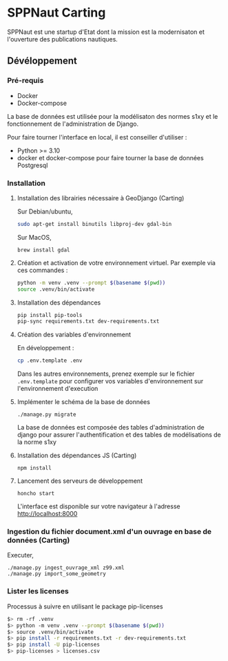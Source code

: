 # SPPNaut Carting

SPPNaut est une startup d'Etat dont la mission est la modernisaton et l'ouverture des publications nautiques.

## Dévéloppement

### Pré-requis

-   Docker
-   Docker-compose

La base de données est utilisée pour la modélisaton des normes s1xy et le fonctionnement de l'administration de Django.

Pour faire tourner l'interface en local, il est conseiller d'utiliser :

-   Python >= 3.10
-   docker et docker-compose pour faire tourner la base de données Postgresql

### Installation

1. Installation des librairies nécessaire à GeoDjango (Carting)

    Sur Debian/ubuntu,

    ```sh
    sudo apt-get install binutils libproj-dev gdal-bin
    ```

    Sur MacOS,

    ```
    brew install gdal
    ```

1. Création et activation de votre environnement virtuel. Par exemple via ces commandes :

    ```sh
    python -m venv .venv --prompt $(basename $(pwd))
    source .venv/bin/activate
    ```

1. Installation des dépendances

    ```sh
    pip install pip-tools
    pip-sync requirements.txt dev-requirements.txt
    ```

1. Création des variables d'environnement

    En développement :

    ```sh
    cp .env.template .env
    ```

    Dans les autres environnements, prenez exemple sur le fichier `.env.template` pour configurer vos variables d'environnement sur l'environnement d'execution

1. Implémenter le schéma de la base de données

    `./manage.py migrate`

    La base de données est composée des tables d'administration de django pour assurer l'authentification et des tables de modélisations de la norme s1xy

1. Installation des dépendances JS (Carting)

    `npm install`

1. Lancement des serveurs de développement

    `honcho start`

    L'interface est disponible sur votre navigateur à l'adresse [http://localhost:8000](http://localhost:8000)

### Ingestion du fichier document.xml d'un ouvrage en base de données (Carting)

Executer,

```
./manage.py ingest_ouvrage_xml z99.xml
./manage.py import_some_geometry
```

### Lister les licenses

Processus à suivre en utilisant le package pip-licenses

```sh
$> rm -rf .venv
$> python -m venv .venv --prompt $(basename $(pwd))
$> source .venv/bin/activate
$> pip install -r requirements.txt -r dev-requirements.txt
$> pip install -U pip-licenses
$> pip-licenses > licenses.csv
```
